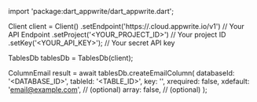 import 'package:dart_appwrite/dart_appwrite.dart';

Client client = Client()
    .setEndpoint('https://<REGION>.cloud.appwrite.io/v1') // Your API Endpoint
    .setProject('<YOUR_PROJECT_ID>') // Your project ID
    .setKey('<YOUR_API_KEY>'); // Your secret API key

TablesDb tablesDb = TablesDb(client);

ColumnEmail result = await tablesDb.createEmailColumn(
    databaseId: '<DATABASE_ID>',
    tableId: '<TABLE_ID>',
    key: '',
    xrequired: false,
    xdefault: 'email@example.com', // (optional)
    array: false, // (optional)
);
